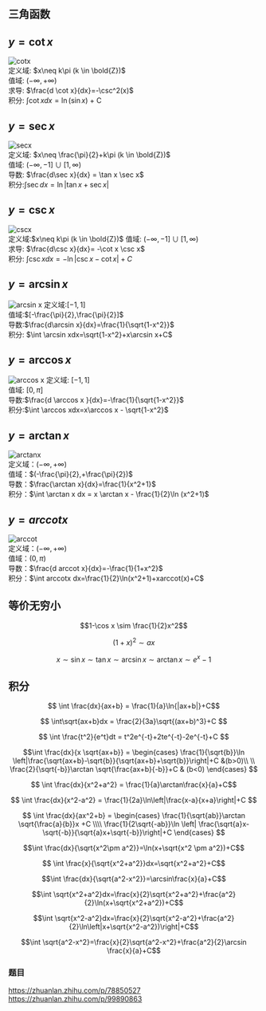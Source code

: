 ## 三角函数

## $y=\cot{x}$

![cotx](2019-12-12-20-47-40.png)  
定义域: $x\neq k\pi (k \in \bold{Z})$  
值域: $(-\infty ,+\infty)$  
求导: $\frac{d \cot x}{dx}=-\csc^2(x)$  
积分: $\int \cot x dx = \ln (\sin x)$ + C

## $y=\sec x$

![secx](2019-12-12-20-58-42.png)  
定义域: $x\neq \frac{\pi}{2}+k\pi (k \in \bold{Z})$  
值域: $(-\infty,-1] \cup [1,\infty)$  
导数: $\frac{d\sec x}{dx} = \tan x \sec x$  
积分:$\int \sec dx = \ln |\tan x + \sec x|$

## $y=\csc x$

![cscx](2019-12-12-21-04-34.png)  
定义域:$x\neq k\pi (k \in \bold{Z})$
值域: $(-\infty,-1] \cup [1,\infty)$  
求导: $\frac{d\csc x}{dx}= -\cot x \csc x$  
积分: $\int \csc xdx = -\ln|\csc x- \cot x|+C$

## $y=\arcsin x$

![arcsin x](2019-12-12-22-24-25.png)
定义域:$[-1,1]$  
值域:$[-\frac{\pi}{2},\frac{\pi}{2}]$  
导数:$\frac{d\arcsin x}{dx}=\frac{1}{\sqrt{1-x^2}}$  
积分: $\int \arcsin xdx=\sqrt{1-x^2}+x\arcsin x+C$

## $y=\arccos x$

![arccos x](2019-12-12-22-33-17.png)
定义域: $[-1,1]$  
值域: $\left[0,\pi \right]$  
导数:$\frac{d \arccos x }{dx}=-\frac{1}{\sqrt{1-x^2}}$  
积分:$\int \arccos xdx=x\arccos x - \sqrt{1-x^2}$

## $y=\arctan x$

![arctanx](2019-12-12-22-47-07.png)  
定义域：$(-\infty,+\infty)$  
值域：$(-\frac{\pi}{2},+\frac{\pi}{2})$  
导数：$\frac{\arctan x}{dx}=\frac{1}{x^2+1}$  
积分：$\int \arctan x dx = x \arctan x - \frac{1}{2}\ln (x^2+1)$

## $y=arccot x$

![arccot](2019-12-12-22-58-06.png)  
定义域：$(-\infty,+\infty)$  
值域：$(0,\pi)$  
导数：$\frac{d arccot x}{dx}=-\frac{1}{1+x^2}$  
积分：$\int arccotx dx=\frac{1}{2}\ln(x^2+1)+xarccot(x)+C$

## 等价无穷小

$$1-\cos x \sim \frac{1}{2}x^2$$

$$(1+x)^2 \sim ax$$

$$ x \sim \sin x \sim \tan x \sim \arcsin x \sim \arctan x \sim e^x -1 $$

## 积分

$$ \int \frac{dx}{ax+b} = \frac{1}{a}\ln{|ax+b|}+C$$

$$ \int\sqrt{ax+b}dx = \frac{2}{3a}\sqrt{(ax+b)^3}+C $$

$$ \int \frac{t^2}{e^t}dt = t^2e^{-t}+2te^{-t}-2e^{-t}+C $$

$$\int \frac{dx}{x \sqrt{ax+b}} = \begin{cases} \frac{1}{\sqrt{b}}\ln \left|\frac{\sqrt{ax+b}-\sqrt{b}}{\sqrt{ax+b}+\sqrt{b}}\right|+C &(b>0)\\ \\ \frac{2}{\sqrt{-b}}\arctan \sqrt{\frac{ax+b}{-b}}+C & (b<0) \end{cases} $$

$$ \int \frac{dx}{x^2+a^2} = \frac{1}{a}\arctan\frac{x}{a}+C$$

$$ \int \frac{dx}{x^2-a^2} = \frac{1}{2a}\ln\left|\frac{x-a}{x+a}\right|+C $$

$$
    \int \frac{dx}{ax^2+b} =
    \begin{cases}
    \frac{1}{\sqrt{ab}}\arctan \sqrt{\frac{a}{b}}x +C
    \\\\
    \frac{1}{2\sqrt{-ab}}\ln \left| \frac{\sqrt{a}x-\sqrt{-b}}{\sqrt{a}x+\sqrt{-b}}\right|+C
\end{cases}
$$

$$\int \frac{dx}{\sqrt{x^2\pm a^2}}=\ln(x+\sqrt{x^2 \pm a^2})+C$$

$$ \int \frac{x}{\sqrt{x^2+a^2}}dx=\sqrt{x^2+a^2}+C$$

$$\int \frac{dx}{\sqrt{a^2-x^2}}=\arcsin\frac{x}{a}+C$$

$$\int \sqrt{x^2+a^2}dx=\frac{x}{2}\sqrt{x^2+a^2}+\frac{a^2}{2}\ln(x+\sqrt{x^2+a^2})+C$$

$$\int \sqrt{x^2-a^2}dx=\frac{x}{2}\sqrt{x^2-a^2}+\frac{a^2}{2}\ln\left|x+\sqrt{x^2-a^2})\right|+C$$

$$\int \sqrt{a^2-x^2}=\frac{x}{2}\sqrt{a^2-x^2}+\frac{a^2}{2}\arcsin \frac{x}{a}+C$$

### 题目

https://zhuanlan.zhihu.com/p/78850527
https://zhuanlan.zhihu.com/p/99890863
